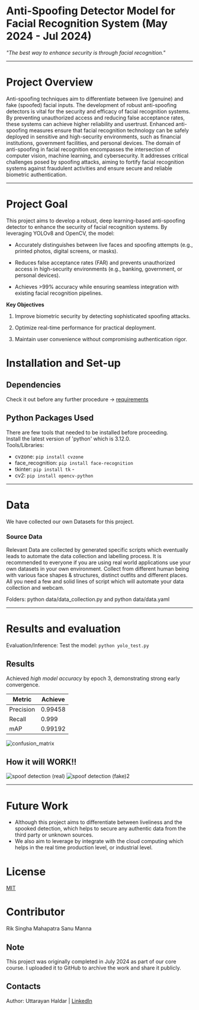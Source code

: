 # Anti-Spoofing Detector Model for Facial Recognition System (May 2024 - Jul 2024)
*"The best way to enhance security is through facial recognition."*
____________________________________________________________________________________________________________________________________________________________________________________________________

# Project Overview
Anti-spoofing techniques aim to differentiate between live (genuine) and fake (spoofed) facial inputs. The development of robust anti-spoofing detectors is vital for the security and efficacy of facial 
recognition systems. By preventing unauthorized access and reducing false acceptance rates, these systems can achieve higher reliability and usertrust. Enhanced anti-spoofing measures ensure that facial 
recognition technology can be safely deployed in sensitive and high-security environments, such as financial institutions, government facilities, and personal devices. The domain of anti-spoofing in facial 
recognition encompasses the intersection of computer vision, machine learning, and cybersecurity. It addresses critical challenges posed by spoofing attacks, aiming to fortify facial recognition systems 
against fraudulent activities and ensure secure and reliable biometric authentication.
____________________________________________________________________________________________________________________________________________________________________________________________________

# Project Goal 
This project aims to develop a robust, deep learning-based anti-spoofing detector to enhance the security of facial recognition systems. By leveraging YOLOv8 and OpenCV, the model:

- Accurately distinguishes between live faces and spoofing attempts (e.g., printed photos, digital screens, or masks).

- Reduces false acceptance rates (FAR) and prevents unauthorized access in high-security environments (e.g., banking, government, or personal devices).

- Achieves >99% accuracy while ensuring seamless integration with existing facial recognition pipelines.

**Key Objectives**

1. Improve biometric security by detecting sophisticated spoofing attacks.

2. Optimize real-time performance for practical deployment.

3. Maintain user convenience without compromising authentication rigor.
 
# Installation and Set-up
## Dependencies
Check it out before any further procedure -> [requirements](https://github.com/Uttarayan002/Anti-Spoofing-Detector-for-Facial-Recognition-System/blob/main/requirement.txt.txt)

## Python Packages Used
There are few tools that needed to be installed before proceeding.                                                                                                                                              
Install the latest version of 'python' which is 3.12.0.                                                                                                                                                
Tools/Libraries:                                                                                                                                                                                                
- cvzone: `pip install cvzone`                                                                                                                                                                           
- face_recognition: `pip install face-recognition`
- tkinter: `pip install tk`                                                                                                                                                                                  -
- cv2: `pip install opencv-python`
________________________________________________________________________________________________________________________________________________________________________________
# Data 
We have collected our own Datasets for this project.                                                                                                                                                                
### Source Data
Relevant Data are collected by generated specific scripts which eventually leads to automate the data collection and labelling process. It is recommended to everyone if you are using real world applications 
use your own datasets in your own environment. Collect from different human being with various face shapes & structures, distinct outfits and different places. All you need a few and solid lines of script which will automate your data collection and webcam.
                                                                                                                       
Folders: python data/data_collection.py and python data/data.yaml
________________________________________________________________________________________________________________________________________________________________________________

# Results and evaluation                                                                                                                                     
Evaluation/Inference:                                                                                                                                                                                     Test the model:  `python yolo_test.py`

## Results
Achieved *high model accuracy* by epoch 3, demonstrating strong early convergence.

| Metric        | Achieve       |
| ------------- | ------------- |
| Precision     | 0.99458       |
| Recall        | 0.999         |
| mAP           | 0.99192       |

![confusion_matrix](https://github.com/user-attachments/assets/b67b1bb3-16a8-4c91-b86e-fcc2295636e7)

## How it will WORK!!
![spoof detection (real)](https://github.com/user-attachments/assets/23fc3856-8b15-4e5d-9618-13ae1e832839) ![spoof detection (fake)2](https://github.com/user-attachments/assets/72302ee0-8b1b-421b-8504-ff39a76b6284)
________________________________________________________________________________________________________________________________________________________________________________

# Future Work 
- Although this project aims to differentiate between liveliness and the spooked detection, which helps to secure any authentic data from the third party or unknown sources.
- We also aim to leverage by integrate with the cloud computing which helps in the real time production level, or industrial level.

# License
[MIT](https://github.com/Uttarayan002/Anti-Spoofing-Detector-for-Facial-Recognition-System?tab=MIT-1-ov-file)

# Contributor
Rik Singha Mahapatra
Sanu Manna

## Note
This project was originally completed in July 2024 as part of our core course.
I uploaded it to GitHub to archive the work and share it publicly.

## Contacts
Author: Uttarayan Haldar | [LinkedIn](https://www.linkedin.com/in/uttarayan-haldar/)
